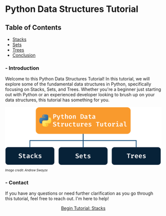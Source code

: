 # Python Data Structures Tutorial

## Table of Contents

- [Stacks](stacks.md)
- [Sets](sets.md)
- [Trees](trees.md)
- [Conclusion](conclusion.md)

### - Introduction

Welcome to this Python Data Structures Tutorial! In this tutorial, we will explore some of the fundamental data structures in Python, specifically focusing on Stacks, Sets, and Trees. Whether you're a beginner just starting out with Python or an experienced developer looking to brush up on your data structures, this tutorial has something for you.

![Python Data Structures Tutorial](/images/DS_Tutorial.png)
<small><em><sub>Image credit: Andrew Swayze</sub></em></small>

### - Contact

If you have any questions or need further clarification as you go through this tutorial, feel free to reach out. I'm here to help!

<p align="center">
    <a href="stacks.md">Begin Tutorial: Stacks</a>
</p>
